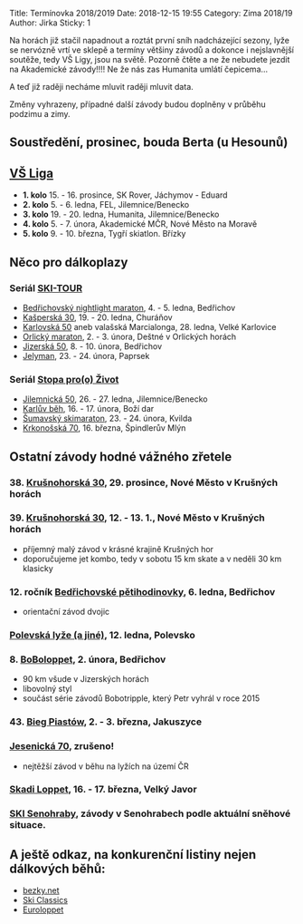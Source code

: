 Title: Termínovka 2018/2019
Date: 2018-12-15 19:55
Category: Zima 2018/19
Author: Jirka
Sticky: 1

Na horách již stačil napadnout a roztát první sníh nadcházející sezony, lyže se nervózně vrtí ve sklepě a termíny většiny závodů a dokonce i nejslavnější soutěže, tedy VŠ Ligy, jsou na světě. Pozorně čtěte a ne že nebudete jezdit na Akademické závody!!!! Ne že nás zas Humanita umlátí čepicema...

A teď již raději necháme mluvit raději mluvit data.

Změny vyhrazeny, případné další závody budou doplněny v průběhu podzimu a zimy.

Soustředění, prosinec, bouda Berta (u Hesounů)
----------------------------------------------

[VŠ Liga](http://www.vs-liga.cz/)
---------------------------------

- **1. kolo** 15. - 16. prosince, SK Rover, Jáchymov - Eduard
- **2. kolo** 5. - 6. ledna, FEL, Jilemnice/Benecko
- **3. kolo** 19. - 20. ledna, Humanita, Jilemnice/Benecko
- **4. kolo** 5. - 7. února, Akademické MČR, Nové Město na Moravě
- **5. kolo** 9. - 10. března, Tygří skiatlon. Břízky

Něco pro dálkoplazy
-------------------

### Seriál [SKI-TOUR](http://www.ski-tour.cz/cs/zavody)

- [Bedřichovský nightlight maraton](https://www.ski-tour.cz/bedrichovsky-nlm/r2), 4. - 5. ledna, Bedřichov
- [Kašperská 30](https://www.ski-tour.cz/kasperska-30/r3), 19. - 20. ledna, Churáňov
- [Karlovská 50](https://www.ski-tour.cz/karlovska-50/r1) aneb valašská Marcialonga, 28. ledna, Velké Karlovice
- [Orlický maraton](https://www.ski-tour.cz/orlicky-maraton/r4), 2. - 3. února, Deštné v Orlických horách
- [Jizerská 50](http://jiz50.cz), 8. - 10. února, Bedřichov
- [Jelyman](https://www.ski-tour.cz/jelyman/r6), 23. - 24. února, Paprsek

### Seriál [Stopa pro(o) Život](http://www.stopaprozivot.cz/)

- [Jilemnická 50](https://www.stopaprozivot.cz/jilemnicka-50-zp-mv-cr/), 26. - 27. ledna, Jilemnice/Benecko
- [Karlův běh](https://www.stopaprozivot.cz/karluv-beh/), 16. - 17. února, Boží dar
- [Šumavský skimaraton](https://www.stopaprozivot.cz/ct-sumavsky-skimaraton/), 23. - 24. února, Kvilda
- [Krkonošská 70](https://www.stopaprozivot.cz/krkonosska-70-lawi/), 16. března, Špindlerův Mlýn

Ostatní závody hodné vážného zřetele
------------------------------------

### 38. [Krušnohorská 30](https://www.k30.cz/), 29. prosince, Nové Město v Krušných horách

### 39. [Krušnohorská 30](https://www.k30.cz/), 12. - 13. 1., Nové Město v Krušných horách

- příjemný malý závod v krásné krajině Krušných hor
- doporučujeme jet kombo, tedy v sobotu 15 km skate a v neděli 30 km klasicky

### 12. ročník [Bedřichovské pětihodinovky](http://www.b5h.cz/), 6. ledna, Bedřichov

- orientační závod dvojic

### [Polevská lyže (a jiné)](http://www.skipolevsko.estranky.cz), 12. ledna, Polevsko

### 8. [BoBoloppet](https://www.boboloppet.com/boboloppet/), 2. února, Bedřichov

- 90 km všude v Jizerských horách
- libovolný styl
- součást série závodů Bobotripple, který Petr vyhrál v roce 2015

### 43. [Bieg Piastów](http://bieg-piastow.pl/), 2. - 3. března, Jakuszyce

### [Jesenická 70](http://www.jesenicka70.cz/cz/), **zrušeno!**

- nejtěžší závod v běhu na lyžích na území ČR

### [Skadi Loppet](http://www.skadi-loppet.de/en/home.html), 16. - 17. března, Velký Javor

### [SKI Senohraby](https://www.senohraby.cz/ski-179/), závody v Senohrabech podle aktuální sněhové situace.

A ještě odkaz, na konkurenční listiny nejen dálkových běhů:
-----------------------------------------------------------

- [bezky.net](https://bezky.net/kalendar)
- [Ski Classics](https://vismaskiclassics.com/)
- [Euroloppet](https://www.euroloppet.com/en.html)
